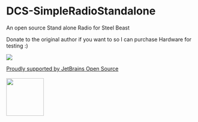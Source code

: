 # DCS-SimpleRadioStandalone
An open source Stand alone Radio for Steel Beast



Donate to the original author if you want to so I can purchase Hardware for testing :) 

[![](https://www.paypalobjects.com/en_US/i/btn/btn_donateCC_LG.gif)](https://www.paypal.com/cgi-bin/webscr?cmd=_s-xclick&hosted_button_id=JY35DDAQ938TN)

<a href="https://www.jetbrains.com/?from=DCS-SimpleRadioStandalone" >Proudly supported by JetBrains Open Source
  <br><br><img src="https://github.com/ciribob/DCS-SimpleRadioStandalone/raw/master/jetbrains-variant-2.png" width="100" /></a>
